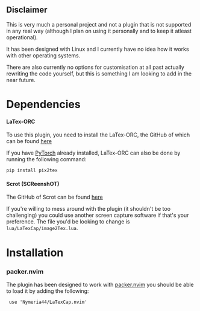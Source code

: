 ## Disclaimer
This is very much a personal project and not a plugin that is not supported in any real way 
(although I plan on using it personally and to keep it atleast operational).

It has been designed with Linux and I currently have no idea how it works with other operating systems.

There are also currently no options for customisation at all past actually rewriting the code yourself, but this is something I am looking
to add in the near future.

# Dependencies
#### LaTex-ORC
To use this plugin, you need to install the LaTex-ORC, 
the GitHub of which can be found [here](https://github.com/lukas-blecher/LaTeX-OCR)

If you have [PyTorch](https://pytorch.org/) already installed, 
LaTex-ORC can also be done by running the following command:
```
pip install pix2tex
```
#### Scrot (SCReenshOT)
The GitHub of Scrot can be found [here](https://github.com/resurrecting-open-source-projects/scrot)

If you're willing to mess around with the plugin (it shouldn't be too challenging) you could use another screen capture software if that's your preference.
The file you'd be looking to change is `lua/LaTexCap/image2Tex.lua`.


# Installation 

### packer.nvim
The plugin has been designed to work with [packer.nvim](https://github.com/wbthomason/packer.nvim) you should be able to load it by adding the following:
```
 use 'Nymeria44/LaTexCap.nvim'
```
